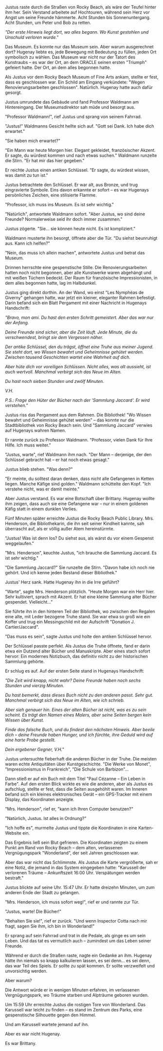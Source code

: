 Justus raste durch die Straßen von Rocky Beach, als wäre der Teufel hinter ihm her. Sein Verstand arbeitete auf Hochtouren, während sein Herz vor Angst um seine Freunde hämmerte. Acht Stunden bis Sonnenuntergang. Acht Stunden, um Peter und Bob zu retten.

*"Der erste Hinweis liegt dort, wo alles begann. Wo Kunst gestohlen und Unschuld verloren wurde."*

Das Museum. Es konnte nur das Museum sein. Aber warum ausgerechnet dort? Hugenay liebte es, jede Bewegung mit Bedeutung zu füllen, jeden Ort symbolisch zu wählen. Das Museum war nicht nur der Tatort des Kunstraubs – es war der Ort, an dem ORACLE seinen ersten "Triumph" gefeiert hatte. Der Ort, an dem alles begonnen hatte.

Als Justus vor dem Rocky Beach Museum of Fine Arts ankam, stellte er fest, dass es geschlossen war. Ein Schild am Eingang verkündete: "Wegen Renovierungsarbeiten geschlossen". Natürlich. Hugenay hatte auch dafür gesorgt.

Justus umrundete das Gebäude und fand Professor Waldmann am Hintereingang. Der Museumsdirektor sah müde und besorgt aus.

"Professor Waldmann!", rief Justus und sprang von seinem Fahrrad.

"Justus!" Waldmanns Gesicht hellte sich auf. "Gott sei Dank. Ich habe dich erwartet."

"Sie haben mich erwartet?"

"Ein Mann war heute Morgen hier. Elegant gekleidet, französischer Akzent. Er sagte, du würdest kommen und nach etwas suchen." Waldmann runzelte die Stirn. "Er hat mir das hier gegeben."

Er reichte Justus einen antiken Schlüssel. "Er sagte, du würdest wissen, was damit zu tun ist."

Justus betrachtete den Schlüssel. Er war alt, aus Bronze, und trug eingravierte Symbole. Eins davon erkannte er sofort – es war Hugenays persönliches Zeichen, eine stilisierte Flamme.

"Professor, ich muss ins Museum. Es ist sehr wichtig."

"Natürlich", antwortete Waldmann sofort. "Aber Justus, wo sind deine Freunde? Normalerweise seid ihr doch immer zusammen."

Justus zögerte. "Sie... sie können heute nicht. Es ist kompliziert."

Waldmann musterte ihn besorgt, öffnete aber die Tür. "Du siehst beunruhigt aus. Kann ich helfen?"

"Nein, das muss ich allein machen", antwortete Justus und betrat das Museum.

Drinnen herrschte eine gespenstische Stille. Die Renovierungsarbeiten hatten noch nicht begonnen, aber alle Kunstwerke waren abgehängt und mit weißen Tüchern bedeckt. Der Raum für französische Impressionisten, in dem alles begonnen hatte, lag im Halbdunkel.

Justus ging direkt dorthin. An der Wand, wo einst "Les Nymphéas de Giverny" gehangen hatte, war jetzt ein kleiner, eleganter Rahmen befestigt. Darin befand sich ein Blatt Pergament mit einer Nachricht in Hugenays Handschrift:

*"Bravo, mon ami. Du hast den ersten Schritt gemeistert. Aber das war nur der Anfang.*

*Deine Freunde sind sicher, aber die Zeit läuft. Jede Minute, die du verschwendest, bringt sie dem Vergessen näher.*

*Der antike Schlüssel, den du trägst, öffnet eine Truhe aus meiner Jugend. Sie steht dort, wo Wissen bewahrt und Geheimnisse gehütet werden. Zwischen tausend Geschichten wartet eine Wahrheit auf dich.*

*Aber hüte dich vor voreiligen Schlüssen. Nicht alles, was alt aussieht, ist auch wertvoll. Manchmal verbirgt sich das Neue im Alten.*

*Du hast noch sieben Stunden und zwölf Minuten.*

*V.H.*

*P.S.: Frage den Hüter der Bücher nach der 'Sammlung Jaccard'. Er wird verstehen."*

Justus riss das Pergament aus dem Rahmen. Die Bibliothek! "Wo Wissen bewahrt und Geheimnisse gehütet werden" – das konnte nur die Stadtbibliothek von Rocky Beach sein. Und "Sammlung Jaccard" verwies auf Hugenays wahren Namen.

Er rannte zurück zu Professor Waldmann. "Professor, vielen Dank für Ihre Hilfe. Ich muss weiter."

"Justus, warte", rief Waldmann ihm nach. "Der Mann – derjenige, der den Schlüssel gebracht hat – er hat noch etwas gesagt."

Justus blieb stehen. "Was denn?"

"Er meinte, du solltest daran denken, dass nicht alle Gefangenen in Ketten liegen. Manche Käfige sind golden." Waldmann schüttelte den Kopf. "Ich verstehe nicht, was er damit meinte."

Aber Justus verstand. Es war eine Botschaft über Brittany. Hugenay wollte ihm zeigen, dass auch sie eine Gefangene war – nur in einem goldenen Käfig statt in einem dunklen Verlies.

Fünf Minuten später erreichte Justus die Rocky Beach Public Library. Mrs. Henderson, die Bibliothekarin, die ihn seit seiner Kindheit kannte, sah überrascht auf, als er völlig außer Atem hereinstürmte.

"Justus! Was ist denn los? Du siehst aus, als wärst du vor einem Gespenst weggelaufen."

"Mrs. Henderson", keuchte Justus, "ich brauche die Sammlung Jaccard. Es ist sehr wichtig."

"Die Sammlung Jaccard?" Sie runzelte die Stirn. "Davon habe ich noch nie gehört. Und ich kenne jeden Bestand dieser Bibliothek."

Justus' Herz sank. Hatte Hugenay ihn in die Irre geführt?

"Warte", sagte Mrs. Henderson plötzlich. "Heute Morgen war ein Herr hier. Sehr kultiviert, sprach mit Akzent. Er hat eine kleine Sammlung alter Bücher gespendet. Vielleicht..."

Sie führte ihn in den hinteren Teil der Bibliothek, wo zwischen den Regalen eine alte, mit Leder bezogene Truhe stand. Sie war etwa so groß wie ein Koffer und trug ein Messingschild mit der Aufschrift "Donation J. Cartier/Jaccard".

"Das muss es sein", sagte Justus und holte den antiken Schlüssel hervor.

Der Schlüssel passte perfekt. Als Justus die Truhe öffnete, fand er darin etwa ein Dutzend alter Bücher und Manuskripte. Aber eines stach sofort hervor: Ein modernes Notizbuch, das definitiv nicht zu der historischen Sammlung gehörte.

Er schlug es auf. Auf der ersten Seite stand in Hugenays Handschrift:

*"Die Zeit wird knapp, nicht wahr? Deine Freunde haben noch sechs Stunden und vierzig Minuten.*

*Du hast bemerkt, dass dieses Buch nicht zu den anderen passt. Sehr gut. Manchmal verbirgt sich das Neue im Alten, wie ich schrieb.*

*Aber sieh genauer hin. Eines der alten Bücher ist nicht, was es zu sein scheint. Es trägt den Namen eines Malers, aber seine Seiten bergen kein Wissen über Kunst.*

*Finde das falsche Buch, und du findest den nächsten Hinweis. Aber beeile dich – deine Freunde haben Hunger, und ich fürchte, ihre Geduld wird auf eine harte Probe gestellt.*

*Dein ergebener Gegner,*
*V.H."*

Justus untersuchte fieberhaft die anderen Bücher in der Truhe. Die meisten waren echte Antiquitäten über Kunstgeschichte. "Die Werke von Monet", "Impressionismus in Frankreich", "Die Schule von Barbizon"...

Dann stieß er auf ein Buch mit dem Titel "Paul Cézanne – Ein Leben in Farbe". Auf den ersten Blick wirkte es wie die anderen, aber als Justus es aufschlug, stellte er fest, dass die Seiten ausgehöhlt waren. Im Inneren befand sich ein kleines elektronisches Gerät – ein GPS-Tracker mit einem Display, das Koordinaten anzeigte.

"Mrs. Henderson", rief er, "kann ich Ihren Computer benutzen?"

"Natürlich, Justus. Ist alles in Ordnung?"

"Ich hoffe es", murmelte Justus und tippte die Koordinaten in eine Karten-Website ein.

Das Ergebnis ließ sein Blut gefrieren. Die Koordinaten zeigten zu einem Punkt am Rand von Rocky Beach – dem alten, verlassenen Vergnügungspark "Wonderland", der seit Jahren geschlossen war.

Aber das war nicht das Schlimmste. Als Justus die Karte vergrößerte, sah er eine Notiz, die jemand in das System eingegeben hatte: "Karussell der verlorenen Träume – Ankunftszeit 16:00 Uhr. Verspätungen werden bestraft."

Justus blickte auf seine Uhr. 15:47 Uhr. Er hatte dreizehn Minuten, um zum anderen Ende der Stadt zu gelangen.

"Mrs. Henderson, ich muss sofort weg!", rief er und rannte zur Tür.

"Justus, warte! Die Bücher!"

"Behalten Sie sie!", rief er zurück. "Und wenn Inspector Cotta nach mir fragt, sagen Sie ihm, ich bin in Wonderland!"

Er sprang auf sein Fahrrad und trat in die Pedale, als ginge es um sein Leben. Und das tat es vermutlich auch – zumindest um das Leben seiner Freunde.

Während er durch die Straßen raste, nagte ein Gedanke an ihm. Hugenay hätte ihn niemals so knapp kalkulieren lassen, es sei denn... es sei denn, das war Teil des Spiels. Er sollte zu spät kommen. Er sollte verzweifelt und unvorsichtig werden.

Aber warum?

Die Antwort würde er in wenigen Minuten erfahren, im verlassenen Vergnügungspark, wo Träume starben und Alpträume geboren wurden.

Um 15:59 Uhr erreichte Justus die rostigen Tore von Wonderland. Das Karussell war leicht zu finden – es stand im Zentrum des Parks, eine gespenstische Silhouette gegen den Himmel.

Und am Karussell wartete jemand auf ihn.

Aber es war nicht Hugenay.

Es war Brittany.
